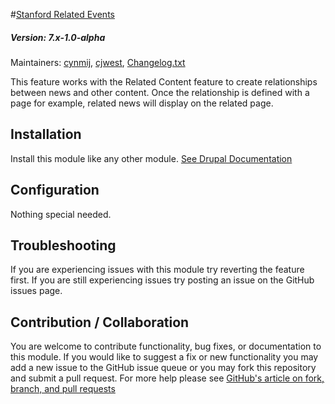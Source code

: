 #[Stanford Related Events](https://github.com/SU-SWS/stanford_related_content/tree/7.x-1.x/modules/stanford_related_events)
##### Version: 7.x-1.0-alpha

Maintainers: [cynmij](https://github.com/cynmij), [cjwest](https://github.com/cjwest),
[Changelog.txt](CHANGELOG.txt)

This feature works with the Related Content feature to create relationships between news and other content.
Once the relationship is defined with a page for example, related news will display on the related page.

Installation
---

Install this module like any other module. [See Drupal Documentation](https://drupal.org/documentation/install/modules-themes/modules-7)

Configuration
---

Nothing special needed.

Troubleshooting
---

If you are experiencing issues with this module try reverting the feature first. If you are still experiencing issues try posting an issue on the GitHub issues page.

Contribution / Collaboration
---

You are welcome to contribute functionality, bug fixes, or documentation to this module. If you would like to suggest a fix or new functionality you may add a new issue to the GitHub issue queue or you may fork this repository and submit a pull request. For more help please see [GitHub's article on fork, branch, and pull requests](https://help.github.com/articles/using-pull-requests)
